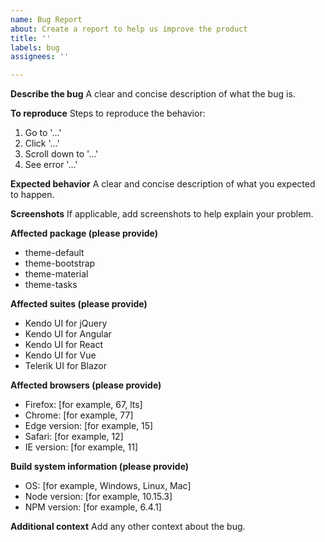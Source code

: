 ```yaml
---
name: Bug Report
about: Create a report to help us improve the product
title: ''
labels: bug
assignees: ''

---
```


**Describe the bug**
A clear and concise description of what the bug is.

**To reproduce**
Steps to reproduce the behavior:
1. Go to '...'
2. Click '...'
3. Scroll down to '...'
4. See error '...'

**Expected behavior**
A clear and concise description of what you expected to happen.

**Screenshots**
If applicable, add screenshots to help explain your problem.

**Affected package (please provide)**
* theme-default
* theme-bootstrap
* theme-material
* theme-tasks

**Affected suites (please provide)**
* Kendo UI for jQuery
* Kendo UI for Angular
* Kendo UI for React
* Kendo UI for Vue
* Telerik UI for Blazor

**Affected browsers (please provide)**
- Firefox: [for example, 67, lts]
- Chrome: [for example, 77]
- Edge version: [for example, 15]
- Safari: [for example, 12]
- IE version: [for example, 11]

**Build system information (please provide)**
- OS: [for example, Windows, Linux, Mac]
- Node version: [for example, 10.15.3]
- NPM version: [for example, 6.4.1]

**Additional context**
Add any other context about the bug.
